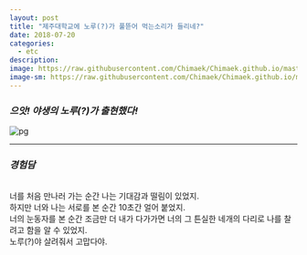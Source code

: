 ```yaml
---
layout: post
title: "제주대학교에 노루(?)가 풀뜯어 먹는소리가 들리네?"
date: 2018-07-20
categories:
  - etc
description:
image: https://raw.githubusercontent.com/Chimaek/Chimaek.github.io/master/p_2.jpg
image-sm: https://raw.githubusercontent.com/Chimaek/Chimaek.github.io/master/p_2.jpg
---
```


### ***으앗! 야생의 노루(?)가 출현했다!***
 
![pg](https://raw.githubusercontent.com/Chimaek/Chimaek.github.io/master/p_2.jpg)
 
***

### ***경험담***

<br>
너를 처음 만나러 가는 순간 나는 기대감과 떨림이 있었지.
<br>
하지만 너와 나는 서로를 본 순간 10초간 얼어 붙었지.
<br>
너의 눈동자를 본 순간 조금만 더 내가 다가가면 너의 그 튼실한 네개의 다리로 나를 찰려고 함을 알 수 있었지.
<br>
노루(?)야 살려줘서 고맙다야.

 


